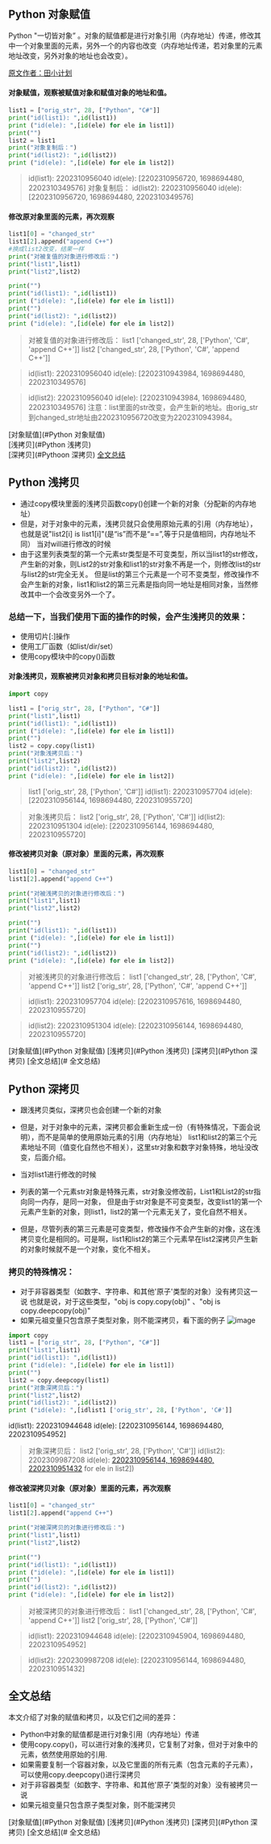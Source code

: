 ## Python 对象赋值
Python "一切皆对象” 。对象的赋值都是进行对象引用（内存地址）传递，修改其中一个对象里面的元素，另外一个的内容也改变（内存地址传递，若对象里的元素地址改变，另外对象的地址也会改变）。

[原文作者：田小计划](http://www.cnblogs.com/wilber2013/)
#### 对象赋值，观察被赋值对象和赋值对象的地址和值。 
```Python
list1 = ["orig_str", 28, ["Python", "C#"]]
print("id(list1): ",id(list1))
print ("id(ele): ",[id(ele) for ele in list1])
print("")
list2 = list1
print("对象复制后：")
print("id(list2): ",id(list2))
print ("id(ele): ",[id(ele) for ele in list2])
```
>id(list1):  2202310956040
>id(ele):  [2202310956720, 1698694480, 2202310349576] 
>对象复制后：
>id(list2):  2202310956040
>id(ele):  [2202310956720, 1698694480, 2202310349576]


####  修改原对象里面的元素，再次观察
```Python
list1[0] = "changed_str" 
list1[2].append("append C++")
#换成list2改变，结果一样
print("对被复值的对象进行修改后：")
print("list1",list1)
print("list2",list2)

print("")
print("id(list1): ",id(list1))
print ("id(ele): ",[id(ele) for ele in list1])
print("")
print("id(list2): ",id(list2))
print ("id(ele): ",[id(ele) for ele in list2])
```

>对被复值的对象进行修改后：
>list1 ['changed_str', 28, ['Python', 'C#', 'append C++']]
>list2 ['changed_str', 28, ['Python', 'C#', 'append C++']]

>id(list1):  2202310956040
>id(ele):  [2202310943984, 1698694480, 2202310349576]

>id(list2):  2202310956040
>id(ele):  [2202310943984, 1698694480, 2202310349576]
注意：list里面的str改变，会产生新的地址。由orig_str到changed_str地址由2202310956720改变为2202310943984。

[对象赋值](#Python 对象赋值)  
[浅拷贝](#Python 浅拷贝)  
[深拷贝](#Pythoon 深拷贝) 
[全文总结](#全文总结)  

## Python 浅拷贝
* 通过copy模块里面的浅拷贝函数copy()创建一个新的对象（分配新的内存地址）
* 但是，对于对象中的元素，浅拷贝就只会使用原始元素的引用（内存地址），也就是说"list2[i] is list1[i]"(是“is”而不是“==”,等于只是值相同，内存地址不同）
当对will进行修改的时候
* 由于这里列表类型的第一个元素str类型是不可变类型，所以当list1的str修改，产生新的对象，则List2的str对象和list1的str对象不再是一个，则修改list的str与list2的str完全无关。
但是list的第三个元素是一个可不变类型，修改操作不会产生新的对象，list1和list2的第三元素是指向同一地址是相同对象，当然修改其中一个会改变另外一个了。

### 总结一下，当我们使用下面的操作的时候，会产生浅拷贝的效果：
* 使用切片[:]操作
* 使用工厂函数（如list/dir/set）
* 使用copy模块中的copy()函数

#### 对象浅拷贝，观察被拷贝对象和拷贝目标对象的地址和值。 
```Python
import copy

list1 = ["orig_str", 28, ["Python", "C#"]]
print("list1",list1)
print("id(list1): ",id(list1))
print ("id(ele): ",[id(ele) for ele in list1])
print("")
list2 = copy.copy(list1)
print("对象浅拷贝后：")
print("list2",list2)
print("id(list2): ",id(list2))
print ("id(ele): ",[id(ele) for ele in list2])
```
>list1 ['orig_str', 28, ['Python', 'C#']]
>id(list1):  2202310957704
>id(ele):  [2202310956144, 1698694480, 2202310955720]

>对象浅拷贝后：
>list2 ['orig_str', 28, ['Python', 'C#']]
>id(list2):  2202310951304
>id(ele):  [2202310956144, 1698694480, 2202310955720]

####  修改被拷贝对象（原对象）里面的元素，再次观察
```Python
list1[0] = "changed_str"
list1[2].append("append C++")

print("对被浅拷贝的对象进行修改后：")
print("list1",list1)
print("list2",list2)

print("")
print("id(list1): ",id(list1))
print ("id(ele): ",[id(ele) for ele in list1])
print("")
print("id(list2): ",id(list2))
print ("id(ele): ",[id(ele) for ele in list2])
```
>对被浅拷贝的对象进行修改后：
>list1 ['changed_str', 28, ['Python', 'C#', 'append C++']]
>list2 ['orig_str', 28, ['Python', 'C#', 'append C++']]

>id(list1):  2202310957704
>id(ele):  [2202310957616, 1698694480, 2202310955720]

>id(list2):  2202310951304
>id(ele):  [2202310956144, 1698694480, 2202310955720]

[对象赋值](#Python 对象赋值)
[浅拷贝](#Python 浅拷贝)
[深拷贝](#Python 深拷贝)
[全文总结](# 全文总结)

## Python 深拷贝

* 跟浅拷贝类似，深拷贝也会创建一个新的对象
* 但是，对于对象中的元素，深拷贝都会重新生成一份（有特殊情况，下面会说明），而不是简单的使用原始元素的引用（内存地址） 
list1和list2的第三个元素地址不同（值变化自然也不相关），这里str对象和数字对象特殊，地址没改变，后面介绍。

* 当对list1进行修改的时候
* 列表的第一个元素str对象是特殊元素，str对象没修改前，List1和List2的str指向同一内存，是同一对象，
但是由于str对象是不可变类型，改变list1的第一个元素产生新的对象，则list1，list2的第一个元素无关了，变化自然不相关。
* 但是，尽管列表的第三元素是可变类型，修改操作不会产生新的对像，这在浅拷贝变化是相同的。可是啊，list1和list2的第三个元素早在list2深拷贝产生新的对象时候就不是一个对象，变化不相关。

### 拷贝的特殊情况：
* 对于非容器类型（如数字、字符串、和其他'原子'类型的对象）没有拷贝这一说
也就是说，对于这些类型，"obj is copy.copy(obj)" 、"obj is copy.deepcopy(obj)"
* 如果元祖变量只包含原子类型对象，则不能深拷贝，看下面的例子
![image](https://user-images.githubusercontent.com/32263576/40785291-b967c8f2-651a-11e8-9078-b5c09ba9f28b.png)

```Python
import copy
list1 = ["orig_str", 28, ["Python", "C#"]]
print("list1",list1)
print("id(list1): ",id(list1))
print ("id(ele): ",[id(ele) for ele in list1])
print("")
list2 = copy.deepcopy(list1)
print("对象深拷贝后：")
print("list2",list2)
print("id(list2): ",id(list2))
print ("id(ele): ",[idlist1 ['orig_str', 28, ['Python', 'C#']]
```
id(list1):  2202310944648
id(ele):  [2202310956144, 1698694480, 2202310954952]
>对象深拷贝后：
>list2 ['orig_str', 28, ['Python', 'C#']]
>id(list2):  2202309987208
>id(ele):  [2202310956144, 1698694480, 2202310951432](ele) for ele in list2])

####  修改被深拷贝对象（原对象）里面的元素，再次观察
```Python
list1[0] = "changed_str"
list1[2].append("append C++")

print("对被深拷贝的对象进行修改后：")
print("list1",list1)
print("list2",list2)

print("")
print("id(list1): ",id(list1))
print ("id(ele): ",[id(ele) for ele in list1])
print("")
print("id(list2): ",id(list2))
print ("id(ele): ",[id(ele) for ele in list2])
```
>对被深拷贝的对象进行修改后：
>list1 ['changed_str', 28, ['Python', 'C#', 'append C++']]
>list2 ['orig_str', 28, ['Python', 'C#']]

>id(list1):  2202310944648
>id(ele):  [2202310945904, 1698694480, 2202310954952]

>id(list2):  2202309987208
>id(ele):  [2202310956144, 1698694480, 2202310951432]


## 全文总结
本文介绍了对象的赋值和拷贝，以及它们之间的差异：

* Python中对象的赋值都是进行对象引用（内存地址）传递
* 使用copy.copy()，可以进行对象的浅拷贝，它复制了对象，但对于对象中的元素，依然使用原始的引用.
* 如果需要复制一个容器对象，以及它里面的所有元素（包含元素的子元素），可以使用copy.deepcopy()进行深拷贝
* 对于非容器类型（如数字、字符串、和其他'原子'类型的对象）没有被拷贝一说
* 如果元祖变量只包含原子类型对象，则不能深拷贝

[对象赋值](#Python 对象赋值)
[浅拷贝](#Python 浅拷贝)
[深拷贝](#Python 深拷贝)
[全文总结](# 全文总结)
